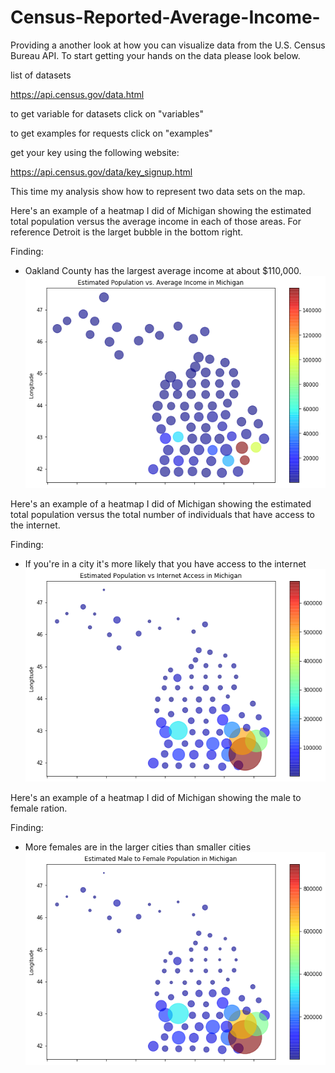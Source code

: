 # Census-Reported-Average-Income-

Providing a another look at how you can visualize data from the U.S. Census Bureau API. To start getting your hands on the data please look below.

list of datasets

https://api.census.gov/data.html

to get variable for datasets click on "variables"

to get examples for requests click on "examples"

get your key using the following website:

https://api.census.gov/data/key_signup.html

This time my analysis show how to represent two data sets on the map.

Here's an example of a heatmap I did of Michigan showing the estimated total population versus the average income in each of those areas.
For reference Detroit is the larget bubble in the bottom right.

Finding:
- Oakland County has the largest average income at about $110,000.
![Image of heatmap](income.png)

Here's an example of a heatmap I did of Michigan showing the estimated total population versus the total number of individuals that have access to the internet.

Finding:
- If you're in a city it's more likely that you have access to the internet
![Image of heatmap](internet.png)

Here's an example of a heatmap I did of Michigan showing the male to female ration.

Finding:
- More females are in the larger cities than smaller cities
![Image of heatmap](maletofemale.png)
